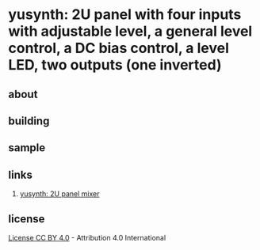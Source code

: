 # yusynth: 2U panel with four inputs with adjustable level, a general level control, a DC bias control, a level LED, two outputs (one inverted)

## about

## building

## sample

## links

1) [yusynth: 2U panel mixer](http://www.yusynth.net/Modular/index_en.html)

## license

[License CC BY 4.0](http://creativecommons.org/licenses/by/4.0/) - Attribution 4.0 International
